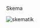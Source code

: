 Skema

![skematik](https://github.com/user-attachments/assets/ee9c5cb8-fadb-4a17-bcf7-c29167199dec)





